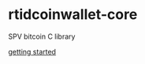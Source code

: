 # rtidcoinwallet-core
SPV bitcoin C library

[getting started](https://github.com/bitcoinwallet/bitcoinwallet-core/wiki)

